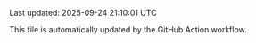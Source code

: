 Last updated: 2025-09-24 21:10:01 UTC

This file is automatically updated by the GitHub Action workflow.
